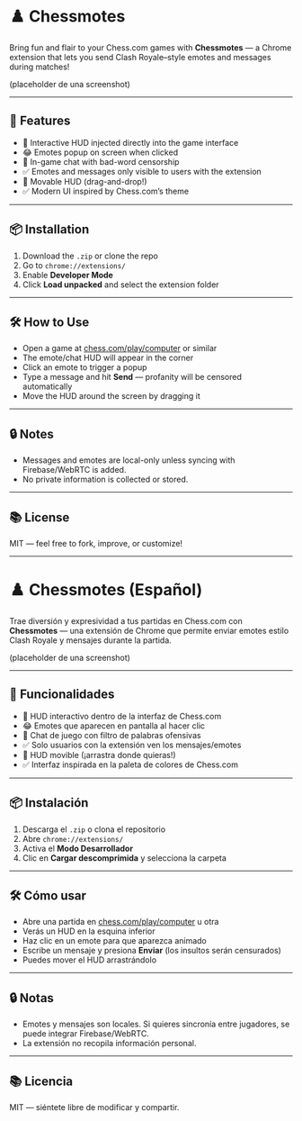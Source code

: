 # ♟️ Chessmotes

Bring fun and flair to your Chess.com games with **Chessmotes** — a Chrome extension that lets you send Clash Royale–style emotes and messages during matches!

(placeholder de una screenshot)

---

## 🚀 Features

- 🧩 Interactive HUD injected directly into the game interface
- 😂 Emotes popup on screen when clicked
- 💬 In-game chat with bad-word censorship
- ✅ Emotes and messages only visible to users with the extension
- 🎯 Movable HUD (drag-and-drop!)
- ✅ Modern UI inspired by Chess.com’s theme

---

## 📦 Installation

1. Download the `.zip` or clone the repo
2. Go to `chrome://extensions/`
3. Enable **Developer Mode**
4. Click **Load unpacked** and select the extension folder

---

## 🛠️ How to Use

- Open a game at [chess.com/play/computer](https://chess.com/play/computer) or similar
- The emote/chat HUD will appear in the corner
- Click an emote to trigger a popup
- Type a message and hit **Send** — profanity will be censored automatically
- Move the HUD around the screen by dragging it

---

## 🔒 Notes

- Messages and emotes are local-only unless syncing with Firebase/WebRTC is added.
- No private information is collected or stored.

---

## 📚 License

MIT — feel free to fork, improve, or customize!

---

# ♟️ Chessmotes (Español)

Trae diversión y expresividad a tus partidas en Chess.com con **Chessmotes** — una extensión de Chrome que permite enviar emotes estilo Clash Royale y mensajes durante la partida.

(placeholder de una screenshot)

---

## 🚀 Funcionalidades

- 🧩 HUD interactivo dentro de la interfaz de Chess.com
- 😂 Emotes que aparecen en pantalla al hacer clic
- 💬 Chat de juego con filtro de palabras ofensivas
- ✅ Solo usuarios con la extensión ven los mensajes/emotes
- 🎯 HUD movible (¡arrastra donde quieras!)
- ✅ Interfaz inspirada en la paleta de colores de Chess.com

---

## 📦 Instalación

1. Descarga el `.zip` o clona el repositorio
2. Abre `chrome://extensions/`
3. Activa el **Modo Desarrollador**
4. Clic en **Cargar descomprimida** y selecciona la carpeta

---

## 🛠️ Cómo usar

- Abre una partida en [chess.com/play/computer](https://chess.com/play/computer) u otra
- Verás un HUD en la esquina inferior
- Haz clic en un emote para que aparezca animado
- Escribe un mensaje y presiona **Enviar** (los insultos serán censurados)
- Puedes mover el HUD arrastrándolo

---

## 🔒 Notas

- Emotes y mensajes son locales. Si quieres sincronía entre jugadores, se puede integrar Firebase/WebRTC.
- La extensión no recopila información personal.

---

## 📚 Licencia

MIT — siéntete libre de modificar y compartir.

